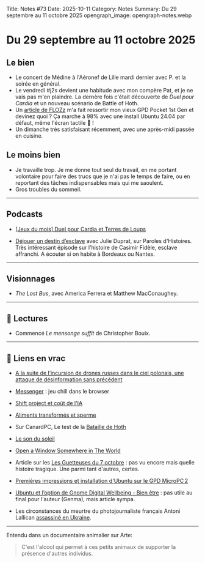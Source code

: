 Title: Notes #73
Date: 2025-10-11
Category: Notes
Summary: Du 29 septembre au 11 octobre 2025
opengraph_image: opengraph-notes.webp

# Du 29 septembre au 11 octobre 2025

## Le bien

* Le concert de Médine à l'Aéronef de Lille mardi dernier avec P. et la soirée en général.
* Le vendredi #j2s devient une habitude avec mon compère Pat, et je ne vais pas m'en plaindre. La dernère fois c'était découverte de *Duel pour Cardia* et un nouveau scénario de Battle of Hoth.
* Un [article de FLOZz](https://blog.flozz.fr/2025/09/15/premieres-impressions-et-installation-dubuntu-sur-le-gpd-micropc-2/) m'a fait ressortir mon vieux GPD Pocket 1st Gen et devinez quoi ? Ça marche à 98% avec une install Ubuntu 24.04 par défaut, même l'écran tactile 🥳 !
* Un dimanche très satisfaisant récemment, avec une après-midi passée en cuisine.

## Le moins bien

* Je travaille trop. Je me donne tout seul du travail, en me portant volontaire pour faire des trucs que je n'ai pas le temps de faire, ou en reportant des tâches indispensables mais qui me saoulent.
* Gros troubles du sommeil.

---

## Podcasts

* [[Jeux du mois] Duel pour Cardia et Terres de Loups](https://podcast.proxi-jeux.fr/2025/10/jeux-du-mois-duel-pour-cardia-et-terres-de-loups/)

* [Déjouer un destin d’esclave](https://parolesdhistoire.fr/index.php/2025/10/06/403-dejouer-un-destin-desclave-avec-julie-duprat/) avec Julie Duprat, sur Paroles d'Histoires. Très intéressant épisode sur l'histoire de Casimir Fidèle, esclave affranchi. A écouter si on habite à Bordeaux ou Nantes.

---

## Visionnages

* _The Lost Bus_, avec  America Ferrera et Matthew MacConaughey.

---

## 📖 Lectures

* Commencé _Le mensonge suffit_ de Christopher Bouix.

---

## 🔗 Liens en vrac

* [A la suite de l’incursion de drones russes dans le ciel polonais, une attaque de désinformation sans précédent](https://www.lemonde.fr/international/article/2025/10/07/a-la-suite-de-l-incursion-de-drones-russes-au-dessus-du-ciel-polonais-une-attaque-de-desinformation-sans-precedent_6644964_3210.html)

* [Messenger](https://messenger.abeto.co/) : jeu chill dans le browser

* [Shift project et coût de l'IA](https://bsky.app/profile/bearstech.com/post/3m2abvuxt7p2i)

* [Aliments transformés et sperme](https://bsky.app/profile/cnrs.fr/post/3m2aktskkgm2u)

* Sur CanardPC, Le test de la [Bataille de Hoth](https://www.canardpc.com/jeu-de-plateau/test-jeu-de-plateau/la-bataille-de-hoth/)

* [Le son du soleil](https://solarwindchi.me/)

* [Open a Window Somewhere in The World](https://www.window-swap.com/Window)

* Article sur les [Les Guetteuses du 7 octobre](https://www.lemonde.fr/culture/article/2025/10/05/les-guetteuses-du-7-octobre-sur-france-5-elles-ont-alerte-mais-n-ont-pas-ete-ecoutees_6644569_3246.html) : pas vu encore mais quelle histoire tragique. Une parmi tant d'autres, certes.

* [Premières impressions et installation d'Ubuntu sur le GPD MicroPC 2](https://blog.flozz.fr/2025/09/15/premieres-impressions-et-installation-dubuntu-sur-le-gpd-micropc-2/)

* [Ubuntu et l’option de Gnome Digital Wellbeing - Bien être](https://blog.genma.fr/?Ubuntu-et-l-option-de-Gnome-Digital-Wellbeing-Bien-etre) : pas utile au final pour l'auteur (Genma), mais article sympa.

* Les circonstances du meurtre du photojournaliste français Antoni Lallican [assassiné en Ukraine](https://rsf.org/fr/antoni-lallican-photojournaliste-fran%C3%A7ais-tu%C3%A9-en-ukraine-les-premi%C3%A8res-circonstances-de-l-attaque).

---

Entendu dans un documentaire animalier sur Arte:

> C'est l'alcool qui permet à ces petits animaux de supporter la présence d'autres individus.
